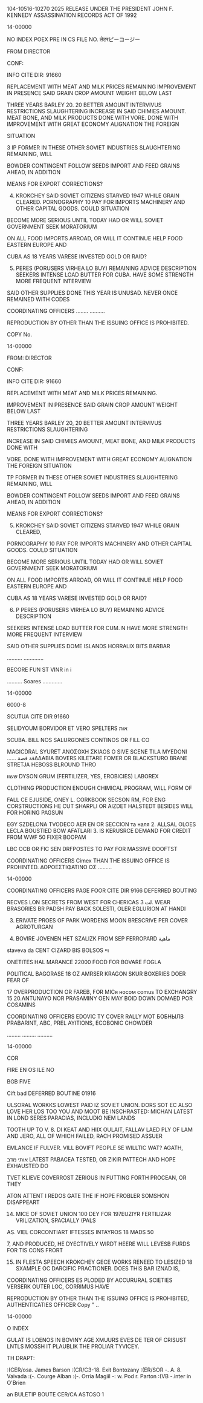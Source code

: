 104-10516-10270 2025 RELEASE UNDER THE PRESIDENT JOHN F. KENNEDY ASSASSINATION RECORDS ACT OF 1992

14-00000

NO INDEX 
POEX
PRE IN CS FILE NO.
लेटरピーコージー

FROM DIRECTOR

CONF:

INFO
CITE DIR: 91660

REPLACEMENT WITH MEAT AND MILK PRICES REMAINING
IMPROVEMENT IN PRESENCE SAID GRAIN CROP AMOUNT WEIGHT BELOW LAST

THREE YEARS BARLEY 20. 20 BETTER AMOUNT INTERVIVUS RESTRICTIONS SLAUGHTERING
INCREASE IN SAID CHIMIES AMOUNT. MEAT BONE, AND MILK PRODUCTS
DONE WITH VORE. DONE WITH IMPROVEMENT WITH GREAT ECONOMY ALIGNATION THE FOREIGN

SITUATION

3 IP FORMER IN THESE OTHER SOVIET INDUSTRIES SLAUGHTERING REMAINING, WILL

BOWDER CONTINGENT FOLLOW SEEDS IMPORT AND FEED GRAINS AHEAD, IN ADDITION

MEANS FOR EXPORT CORRECTIONS?

4. KROKCHEY SAID SOVIET CITIZENS STARVED 1947 WHILE GRAIN CLEARED.
PORNOGRAPHY 10 PAY FOR IMPORTS MACHINERY AND OTHER CAPITAL GOODS. COULD SITUATION

BECOME MORE SERIOUS UNTIL TODAY HAD OR WILL SOVIET GOVERNMENT SEEK MORATORIUM

ON ALL FOOD IMPORTS ARROAD, OR WILL IT CONTINUE HELP FOOD EASTERN EUROPE AND

CUBA AS 18 YEARS VARESE INVESTED GOLD OR RAID?

5. PERES (PORUSERS VIRHEA LO BUY) REMAINING ADVICE DESCRIPTION
SEEKERS INTENSE LOAD BUTTER FOR CUBA. HAVE SOME STRENGTH MORE FREQUENT INTERVIEW

SAID OTHER SUPPLIES DONE THIS YEAR IS UNUSAD. NEVER ONCE REMAINED WITH CODES

COORDINATING OFFICERS
........
..........

REPRODUCTION BY OTHER THAN THE ISSUING OFFICE IS PROHIBITED.

COPY No.

14-00000

FROM: DIRECTOR

CONF:

INFO
CITE DIR: 91660

REPLACEMENT WITH MEAT AND MILK PRICES REMAINING.

IMPROVEMENT IN PRESENCE SAID GRAIN CROP AMOUNT WEIGHT BELOW LAST

THREE YEARS BARLEY 20, 20 BETTER AMOUNT INTERVIVUS RESTRICTIONS SLAUGHTERING

INCREASE IN SAID CHIMIES AMOUNT, MEAT BONE, AND MILK PRODUCTS DONE WITH

VORE. DONE WITH IMPROVEMENT WITH GREAT ECONOMY ALIGNATION THE FOREIGN SITUATION

TP FORMER IN THESE OTHER SOVIET INDUSTRIES SLAUGHTERING REMAINING, WILL

BOWDER CONTINGENT FOLLOW SEEDS IMPORT AND FEED GRAINS AHEAD, IN ADDITION

MEANS FOR EXPORT CORRECTIONS?

5. KROKCHEY SAID SOVIET CITIZENS STARVED 1947 WHILE GRAIN CLEARED,

PORNOGRAPHY 10 PAY FOR IMPORTS MACHINERY AND OTHER CAPITAL GOODS. COULD SITUATION

BECOME MORE SERIOUS UNTIL TODAY HAD OR WILL SOVIET GOVERNMENT SEEK MORATORIUM

ON ALL FOOD IMPORTS ARROAD, OR WILL IT CONTINUE HELP FOOD EASTERN EUROPE AND

CUBA AS 18 YEARS VARESE INVESTED GOLD OR RAID?

6. P PERES (PORUSERS VIRHEA LO BUY) REMAINING ADVICE DESCRIPTION

SEEKERS INTENSE LOAD BUTTER FOR CUM. N HAVE MORE STRENGTH MORE FREQUENT INTERVIEW

SAID OTHER SUPPLIES DOME ISLANDS HORRALIX BITS BARBAR

.......... .............

BECORE FUN ST VINR in i

.......... Soares
.............

14-00000

6000-8

SCUTUA
CITE DIR 91660

SELIDYOUM BORVIDOR ET VERO SPELTERS אות

SCUBA. BILL NOS SALURGONES CONTINOS OR FILL CO

MAGICDRAL SYURET
ΑΝΟΣΟΧΗ ΣΚΙΑOS O SIVE SCENE TILA MYEDONI
...... قة قصةΔΔΑΒΙΑ ΒΟVERS KILETARE FOMER OR BLACKSTURO
BRANE STRETJA HEBOSS BLROUND THRO

ששוו DYSON GRUM (FERTILIZER, YES, EROBICIES) LABOREX

CLOTHING PRODUCTION ENOUGH CHIMICAL PROGRAM, WILL FORM OF

FALL CE EJUSIDE, ONEY L. CORKBOOK SECSON RM, FOR ENG
CORSTRUCTIONS HE CUT SHARPLI OR AIZDET HALSTEDT BESIDES WILL FOR HORING PAGSUN

EGY SZDELONA TVODECO AER EN OR SECCION
та наля
2. ALLSAL OLOES LECLA BOUSTIED BOW AFATLARI
3. 
IS KERUSRCE DEMAND FOR CREDIT FROM WWF 50 FIXER BOOPAM

LBC OCB OR FIC SEN DRFPOSTES TO PAY FOR MASSIVE DOOFTST

COORDINATING OFFICERS
Cimex THAN THE ISSUING OFFICE IS PROHINTED.
ΔΟΡΟΕΣΤΙΦΑΤΙΝΟ ΟΣ
.........

14-00000

COORDINATING OFFICERS
PAGE FOOR
CITE DIR 9166
DEFERRED
BOUTING

RECVES LON SECRETS FROM WEST FOR CHERICAS لت
3. WEAR BRASORIES BR PADSH PAY BACK SOLESTI,
OLER EGLURION AT HANDI

3. ERIVATE PROES OF PARK WORDENS MOON BRESCRIVE PER COVER AGROTURGAN

11. BOVIRE JOVENEN HET SZALIZK FROM SEP FERROPARD ماهية

staveva da CENT CIZARD BIS BOLSOS ויי

ONETITES HAL MARANCE 22000 FOOD FOR BOVARE FOGLA

POLITICAL BAGORASE 18 OZ AMRSER KRAGON SKUR BOXERIES DOER FEAR OF

17 OVERPRODUCTION OR FAREB, FOR MICя носом comus TO EXCHANGRY 15
20.ANTUNAYO NOR PRASAMINY OEN MAY BOID DOWN DOMAED POR COSAMINS

COORDINATING OFFICERS
EDOVIC TY
COVER RALLY MOT БОБНЫЛB PRABARINT,
ABC, PREL AYITIONS, ECOBONIC CHOWDER

.........
.........
..........

14-00000

COR

FIRE EN OS ILE NO

BGB FIVE

Cift bad
DEFERRED
BOUTINE
01916

ULSORAL WORKKS LOWEST PAID IZ SOVIET UNION. DORS SOT
EC ALSO LOVE HER LOS TOO YOU AND MOOT BE INSCHRASTED:
MICHAN LATEST IN LOND SERES PARACIAS, INCLUDIO NEM LANDS

TOOTH UP TO V. 8. DI KEAT AND HIIX OULAIT, FALLAV LAED
PLY OF LAM AND JERO, ALL OF WHICH FAILED, RACH PROMISED ASSUER

EMLANCE IF FULVER. VILL BOVIFT PEOPLE SE WILLTIC WAT? AGATH,

אותי מדב LATEST PABACEA TESTED, OR ZIKIR PATTECH AND HOPE EXHAUSTED DO

TVET KLIEVE COVERROST ZERIOUS IN FUTTING FORTH PROCEAN, OR THEY

ATON ATTENT I REDOS GATE THE IF HOPE FROBLER SOMSHON DISAPPEART

14. MICE OF SOVIET UNION 100 DEY FOR 197EUZIYR FERTILIZAR VRILIZATION,
SPACIALLY (PALS

AS. VIEL CORCONTIART IFTESSES INTAYROS 18 MADS 50

7, AND PRODUCED, HE DYECTIVELY WIRDT HEERE WILL LEVESB
FURDS FOR TIS CONS FRORT

15. IN FLESTA SPEECH KROKCHEY GECE WORKS RENEED TO LESIZED 18 SXAMPLE
OC DARCIFIC PRACTIONER. DOES THIS BAR IZNAD IS,

COORDINATING OFFICERS
ES
PLODED BY ACCURURAL SCIETIES VERSERK OUTER LOC, CORRIMUS HAVE

REPRODUCTION BY OTHER THAN THE ISSUING OFFICE IS PROHIBITED,
AUTHENTICATIES
OFFICER
Copy
"
..

14-00000

O INDEX

GULAT IS LOENOS IN BOVINY AGE XMUURS EVES DE TER OF CRISUST
LNTLS MOSSH IT PLAUBLIK THE PROLIAR TYVICEY.

TH DRAPT:

:(CER/osa. James Barson
:(CR/C3-18. Exit Bontozany
:(ER/SOR -. A. 8. Vaivada
:(-. Courge Alban
:(-. Orria Magiil
-: w. Pod r. Parton
:(VB -.inter in O'Brien

an
BULETIP
BOUTE
CER/CA
ASTOSO
1
